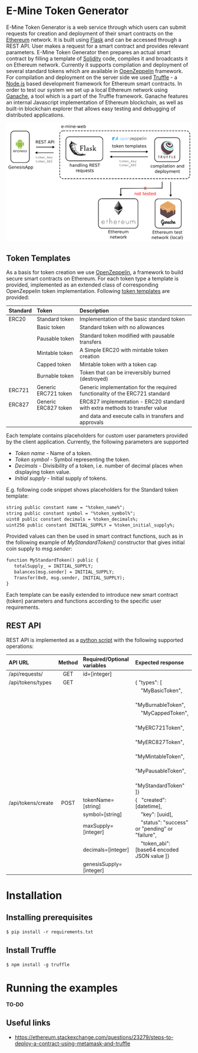 # E-Mine Token Generator

E-Mine Token Generator is a web service through which users can submit requests for creation and deployment of their smart contracts on the [Ethereum](https://www.ethereum.org/) network. It is built using [Flask](http://flask.pocoo.org/) and can be accessed through a REST API. User makes a request for a smart contract and provides relevant parameters. E-Mine Token Generator then prepares an actual smart contract by filling a template of [Solidity](https://solidity.readthedocs.io/en/develop/) code, compiles it and broadcasts it on Ethereum network. Currently it supports compilation and deployment of several standard tokens which are available in [OpenZeppelin](https://openzeppelin.org/) framework. For compilation and deployment on the server side we used [Truffle](http://truffleframework.com/) - a [Node.js](https://nodejs.org/en/) based development framework for Ethereum smart contracts. In order to test our system we set up a local Ethereum network using [Ganache](http://truffleframework.com/ganache/), a tool which is a part of the Truffle framework. Ganache features an internal Javascript implementation of Ethereum blockchain, as well as built-in blockchain explorer that allows easy testing and debugging of distributed applications.

<img src="docs/e-mine-web architecture.png" width="700">

## Token Templates

As a basis for token creation we use [OpenZeppelin](https://github.com/OpenZeppelin/zeppelin-solidity), a framework to build secure smart contracts on Ethereum.
For each token type a template is provided, implemented as an extended class of corresponding OpenZeppelin token implementation.
Following [token templates](https://github.com/e-mine1/e-mine-web/tree/master/solidity_assets/zeppelin_contracts/Emine_templates) are provided:

| Standard |      Token              | Description                                                                  |
|:-------- |:----------------------- |:---------------------------------------------------------------------------- | 
| ERC20    | Standard token          | Implementation of the basic standard token                                   |
|          | Basic token             | Standard token with no allowances                                            |
|          | Pausable token          | Standard token modified with pausable transfers                              |
|          | Mintable token          | A Simple ERC20 with mintable token creation                                  |
|          | Capped token            | Mintable token with a token cap                                              |
|          | Burnable token          | Token that can be irreversibly burned (destroyed)                            |
| ERC721   | Generic ERC721 token    | Generic implementation for the required functionality of the ERC721 standard |
| ERC827   | Generic ERC827 token    | ERC827 implementation - ERC20 standard with extra methods to transfer value  | 
|          |                         | and data and execute calls in transfers and approvals                        |

Each template contains placeholders for custom user parameters provided by the client application. Currently, the 
following parameters are supported
* *Token name* - Name of a token.
* *Token symbol* - Symbol representing the token.
* *Decimals* - Divisibility of a token, i.e. number of decimal places when displaying token value.
* *Initial supply* - Initial supply of tokens.

E.g. following code snippet shows placeholders for the Standard token template:

```
string public constant name = "%token_name%";
string public constant symbol = "%token_symbol%"; 
uint8 public constant decimals = %token_decimals%;
uint256 public constant INITIAL_SUPPLY = %token_initial_supply%;
```

Provided values can then be used in smart contract functions, such as in the following example of *MyStandardToken()* constructor that gives initial coin supply to *msg.sender*:

```
function MyStandardToken() public {
   totalSupply_ = INITIAL_SUPPLY;
   balances[msg.sender] = INITIAL_SUPPLY;
   Transfer(0x0, msg.sender, INITIAL_SUPPLY);
}
```

Each template can be easily extended to introduce new smart contract (token) parameters and functions according to the specific user requirements.

## REST API

REST API is implemented as a [python script](https://github.com/e-mine1/e-mine-web/blob/master/emine_web.py) with the following supported operations:

| API URL            | Method  | Required/Optional variables | Expected response                                             |
|:------------------ |:-------:|:--------------------------- |:------------------------------------------------------------- | 
| /api/requests/<id> | GET     | id=[integer]                |  **<TO-DO>**                                                              |
| /api/tokens/types  | GET     |                             | { "types": [                                                  |
|                    |         |                             |    &nbsp; &nbsp; "MyBasicToken",                              |
|                    |         |                             |    &nbsp; &nbsp; "MyBurnableToken",                           |
|                    |         |                             |    &nbsp; &nbsp; "MyCappedToken",                             |
|                    |         |                             |    &nbsp; &nbsp; "MyERC721Token",                             |
|                    |         |                             |    &nbsp; &nbsp; "MyERC827Token",                             |
|                    |         |                             |    &nbsp; &nbsp; "MyMintableToken",                           |
|                    |         |                             |    &nbsp; &nbsp; "MyPausableToken",                           |
|                    |         |                             |    &nbsp; &nbsp; "MyStandardToken" ]}                         |
| /api/tokens/create | POST    | tokenName=[string]          | { &nbsp; "created": [datetime],                               |
|                    |         | symbol=[string]             |  &nbsp; &nbsp; "key": [uuid],                                 |
|                    |         | maxSupply=[integer]         |  &nbsp; &nbsp; "status": "success" or "pending" or "failure", |
|                    |         | decimals=[integer]          |  &nbsp; &nbsp; "token_abi": [base64 encoded JSON value ]}     |                                              | 
|                    |         | genesisSupply=[integer]     |                                                               |


# Installation

## Installing prerequisites

`$ pip install -r requirements.txt`

## Install Truffle

`$ npm install -g truffle`

# Running the examples

**TO-DO**

## Useful links
- https://ethereum.stackexchange.com/questions/23279/steps-to-deploy-a-contract-using-metamask-and-truffle
